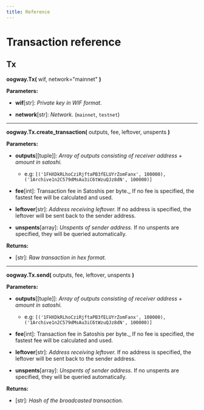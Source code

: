 ```yaml
---
title: Reference
---
```


# Transaction reference

## Tx

**oogway.Tx(** wif, network="mainnet" **)**

**Parameters:**
* **wif**[str]: _Private key in WIF format._

* **network**[str]: _Network._ (`mainnet`, `testnet`)

---------

**oogway.Tx.create_transaction(** outputs, fee, leftover, unspents **)**

**Parameters:**
* **outputs**[[tuple]]: _Array of outputs consisting of receiver address + amount in satoshi._
    * e.g: ```[('1FHXDkRLhoCziRjftaPB3fELUYrZomFanx', 100000), ('1Archive1n2C579dMsAu3iC6tWzuQJz8dN', 100000)] ```

* **fee**[int]: Transaction fee in Satoshis per byte._ If no fee is specified, the fastest fee will be calculated and used.
* **leftover**[str]: _Address receiving leftover._ If no address is specified, the leftover will be sent back to the sender address.
* **unspents**[array]: _Unspents of sender address._ If no unspents are specified, they will be queried automatically.

**Returns:**
* [str]: _Raw transaction in hex format._

---------

**oogway.Tx.send(** outputs, fee, leftover, unspents **)**

**Parameters:**
* **outputs**[[tuple]]: _Array of outputs consisting of receiver address + amount in satoshi._
    * e.g: ```[('1FHXDkRLhoCziRjftaPB3fELUYrZomFanx', 100000), ('1Archive1n2C579dMsAu3iC6tWzuQJz8dN', 100000)] ```

* **fee**[int]: Transaction fee in Satoshis per byte._ If no fee is specified, the fastest fee will be calculated and used.
* **leftover**[str]: _Address receiving leftover._ If no address is specified, the leftover will be sent back to the sender address.
* **unspents**[array]: _Unspents of sender address._ If no unspents are specified, they will be queried automatically.

**Returns:**
* [str]: _Hash of the broadcasted transaction._
